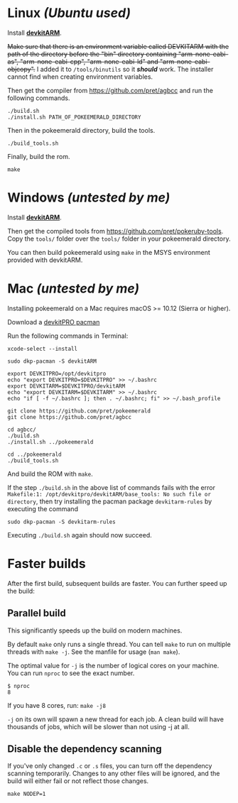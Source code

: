 # Linux *(Ubuntu used)*

Install [**devkitARM**](http://devkitpro.org/wiki/Getting_Started/devkitARM).

~~Make sure that there is an environment variable called DEVKITARM with the path of the directory before the "bin" directory containing "arm-none-eabi-as", "arm-none-eabi-cpp", "arm-none-eabi-ld" and "arm-none-eabi-objcopy".~~ I added it to `/tools/binutils` so it ***should*** work. The installer cannot find when creating environment variables.

Then get the compiler from https://github.com/pret/agbcc and run the following commands.

```
./build.sh
./install.sh PATH_OF_POKEEMERALD_DIRECTORY
```

Then in the pokeemerald directory, build the tools.

```
./build_tools.sh
```

Finally, build the rom.

```
make
```

# Windows *(untested by me)*

Install [**devkitARM**](http://devkitpro.org/wiki/Getting_Started/devkitARM).

Then get the compiled tools from https://github.com/pret/pokeruby-tools. Copy the `tools/` folder over the `tools/` folder in your pokeemerald directory.

You can then build pokeemerald using `make` in the MSYS environment provided with devkitARM.

# Mac *(untested by me)*

Installing pokeemerald on a Mac requires macOS >= 10.12 (Sierra or higher).

Download a [devkitPRO pacman](https://github.com/devkitPro/pacman/releases/tag/v1.0.0)

Run the following commands in Terminal:


```
xcode-select --install

sudo dkp-pacman -S devkitARM 

export DEVKITPRO=/opt/devkitpro
echo "export DEVKITPRO=$DEVKITPRO" >> ~/.bashrc
export DEVKITARM=$DEVKITPRO/devkitARM
echo "export DEVKITARM=$DEVKITARM" >> ~/.bashrc
echo "if [ -f ~/.bashrc ]; then . ~/.bashrc; fi" >> ~/.bash_profile

git clone https://github.com/pret/pokeemerald
git clone https://github.com/pret/agbcc

cd agbcc/
./build.sh
./install.sh ../pokeemerald 

cd ../pokeemerald
./build_tools.sh
```

And build the ROM with `make`.

If the step `./build.sh` in the above list of commands fails with the error `Makefile:1: /opt/devkitpro/devkitARM/base_tools: No such file or directory`, then try installing the pacman package `devkitarm-rules` by executing the command

```
sudo dkp-pacman -S devkitarm-rules
```

Executing `./build.sh` again should now succeed.

# Faster builds

After the first build, subsequent builds are faster. You can further speed up the build:

## Parallel build

This significantly speeds up the build on modern machines.

By default `make` only runs a single thread. You can tell `make` to run on multiple threads with `make -j`. See the manfile for usage (`man make`).

The optimal value for `-j` is the number of logical cores on your machine. You can run `nproc` to see the exact number.

```
$ nproc
8
```

If you have 8 cores, run: `make -j8`

`-j` on its own will spawn a new thread for each job. A clean build will have thousands of jobs, which will be slower than not using -j at all.

## Disable the dependency scanning

If you've only changed `.c` or `.s` files, you can turn off the dependency scanning temporarily. Changes to any other files will be ignored, and the build will either fail or not reflect those changes.

`make NODEP=1`

